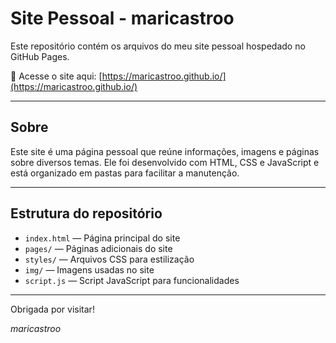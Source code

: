 # Site Pessoal - maricastroo

Este repositório contém os arquivos do meu site pessoal hospedado no GitHub Pages.

📍 Acesse o site aqui: [https://maricastroo.github.io/](https://maricastroo.github.io/)

---

## Sobre

Este site é uma página pessoal que reúne informações, imagens e páginas sobre diversos temas. Ele foi desenvolvido com HTML, CSS e JavaScript e está organizado em pastas para facilitar a manutenção.

---

## Estrutura do repositório

- `index.html` — Página principal do site
- `pages/` — Páginas adicionais do site
- `styles/` — Arquivos CSS para estilização
- `img/` — Imagens usadas no site
- `script.js` — Script JavaScript para funcionalidades

---

Obrigada por visitar!

*maricastroo*
